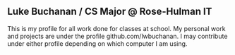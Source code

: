 ## Luke Buchanan / CS Major @ Rose-Hulman IT
This is my profile for all work done for classes at school. My personal work and projects are under the profile github.com/lwbuchanan. I may contribute under either profile depending on which computer I am using.
